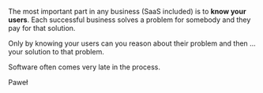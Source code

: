 The most important part in any business (SaaS included) is to **know your
users**. Each successful business solves a problem for somebody and they
pay for that solution.

Only by knowing your users can you reason about their problem and then ...
your solution to that problem.

Software often comes very late in the process.

Paweł
